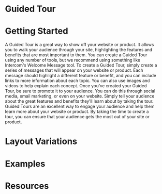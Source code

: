 # Guided Tour

# Getting Started

A Guided Tour is a great way to show off your website or product. It allows you to walk your audience through your site, highlighting the features and benefits that are most important to them. You can create a Guided Tour using any number of tools, but we recommend using something like Intercom's Welcome Message tool. To create a Guided Tour, simply create a series of messages that will appear on your website or product. Each message should highlight a different feature or benefit, and you can include links to more information about each topic. You can also use images and videos to help explain each concept. Once you've created your Guided Tour, be sure to promote it to your audience. You can do this through social media, email marketing, or even on your website. Simply tell your audience about the great features and benefits they'll learn about by taking the tour. Guided Tours are an excellent way to engage your audience and help them learn more about your website or product. By taking the time to create a tour, you can ensure that your audience gets the most out of your site or product.

# Layout Variations
# Examples
# Resources